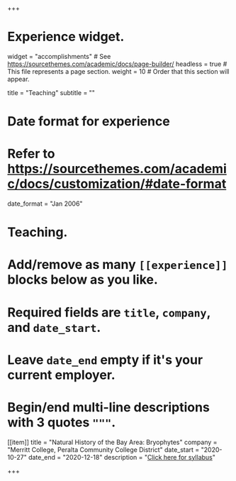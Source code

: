 +++
# Experience widget.
widget = "accomplishments"  # See https://sourcethemes.com/academic/docs/page-builder/
headless = true  # This file represents a page section.
weight = 10  # Order that this section will appear.

title = "Teaching"
subtitle = ""

# Date format for experience
#   Refer to https://sourcethemes.com/academic/docs/customization/#date-format
date_format = "Jan 2006"

# Teaching.
#   Add/remove as many `[[experience]]` blocks below as you like.
#   Required fields are `title`, `company`, and `date_start`.
#   Leave `date_end` empty if it's your current employer.
#   Begin/end multi-line descriptions with 3 quotes `"""`.

[[item]]
  title = "Natural History of the Bay Area: Bryophytes"
  company = "Merritt College, Peralta Community College District"
  date_start = "2020-10-27"
  date_end = "2020-12-18"
  description = "[Click here for syllabus](https://drive.google.com/file/d/1A7dGYxRTLuyIe_QOVuEY-WOFt1iH87-N/view)"

+++
